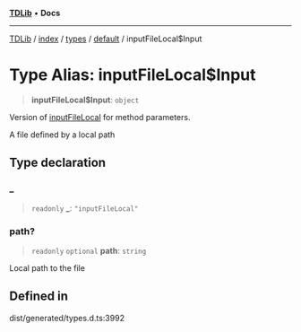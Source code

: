 [**TDLib**](../../../../../../README.md) • **Docs**

***

[TDLib](../../../../../../modules.md) / [index](../../../../../README.md) / [types](../../../README.md) / [default](../README.md) / inputFileLocal$Input

# Type Alias: inputFileLocal$Input

> **inputFileLocal$Input**: `object`

Version of [inputFileLocal](inputFileLocal.md) for method parameters.

A file defined by a local path

## Type declaration

### \_

> `readonly` **\_**: `"inputFileLocal"`

### path?

> `readonly` `optional` **path**: `string`

Local path to the file

## Defined in

dist/generated/types.d.ts:3992
